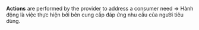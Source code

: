 **Actions** are performed by the provider to address a consumer need
=> Hành động là việc thực hiện bởi bên cung cấp đáp ứng nhu cầu của người tiêu dùng.